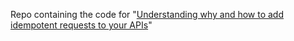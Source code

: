 Repo containing the code for "[Understanding why and how to add idempotent requests to your APIs](https://ieftimov.com/understand-how-why-add-idempotent-requests-api)"

